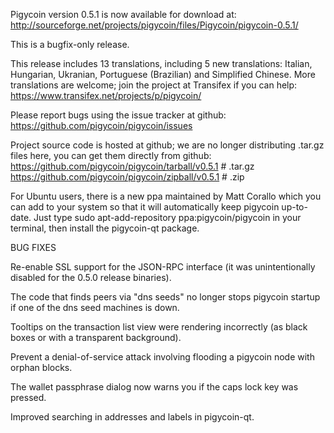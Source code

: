 Pigycoin version 0.5.1 is now available for download at:
http://sourceforge.net/projects/pigycoin/files/Pigycoin/pigycoin-0.5.1/

This is a bugfix-only release.

This release includes 13 translations, including 5 new translations:
Italian, Hungarian, Ukranian, Portuguese (Brazilian) and Simplified Chinese.
More translations are welcome; join the project at Transifex if you can help:
https://www.transifex.net/projects/p/pigycoin/

Please report bugs using the issue tracker at github:
https://github.com/pigycoin/pigycoin/issues

Project source code is hosted at github; we are no longer
distributing .tar.gz files here, you can get them
directly from github:
https://github.com/pigycoin/pigycoin/tarball/v0.5.1  # .tar.gz
https://github.com/pigycoin/pigycoin/zipball/v0.5.1  # .zip

For Ubuntu users, there is a new ppa maintained by Matt Corallo which
you can add to your system so that it will automatically keep
pigycoin up-to-date.  Just type
sudo apt-add-repository ppa:pigycoin/pigycoin
in your terminal, then install the pigycoin-qt package.


BUG FIXES

Re-enable SSL support for the JSON-RPC interface (it was unintentionally
disabled for the 0.5.0 release binaries).

The code that finds peers via "dns seeds" no longer stops pigycoin startup
if one of the dns seed machines is down.

Tooltips on the transaction list view were rendering incorrectly (as black boxes
or with a transparent background).

Prevent a denial-of-service attack involving flooding a pigycoin node with
orphan blocks.

The wallet passphrase dialog now warns you if the caps lock key was pressed.

Improved searching in addresses and labels in pigycoin-qt.
